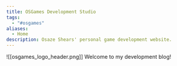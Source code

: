 ```yaml
---
title: OSGames Development Studio
tags:
  - "#osgames"
aliases:
  - Home
description: Osaze Shears' personal game development website.
---
```

![[osgames_logo_header.png]]
Welcome to my development blog!

<!--
# Recent Posts

| [[Untitled Alien Game Devlog 3 (2024-10-20)]] |
| --------------------------------------------- |
| [[Untitled Alien Game Devlog 2 (2024-10-13)]] |
| [[Untitled Alien Game Devlog 1 (2024-10-06)]] |

# Untitled Alien Game Devlog
- [[Untitled Alien Game Devlogs]]

-->
